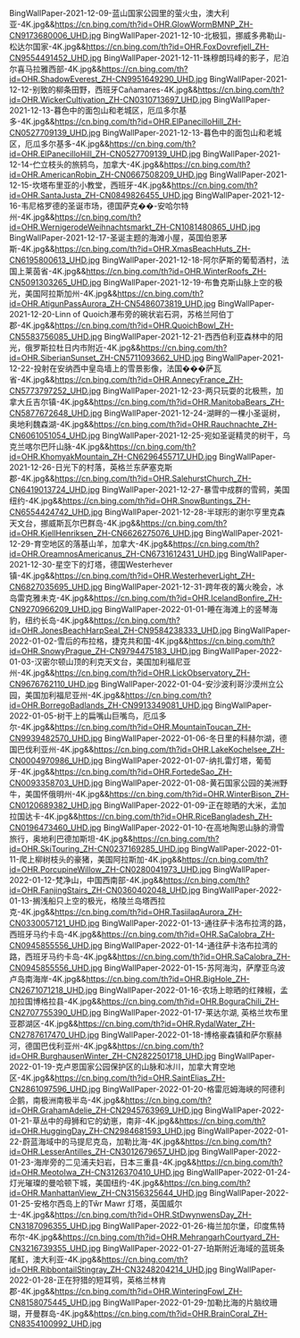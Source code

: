 BingWallPaper-2021-12-09-蓝山国家公园里的萤火虫，澳大利亚-4K.jpg&&https://cn.bing.com/th?id=OHR.GlowWormBMNP_ZH-CN9173680006_UHD.jpg
BingWallPaper-2021-12-10-北极狐，挪威多弗勒山-松达尔国家-4K.jpg&&https://cn.bing.com/th?id=OHR.FoxDovrefjell_ZH-CN9554491452_UHD.jpg
BingWallPaper-2021-12-11-珠穆朗玛峰的影子，尼泊尔喜马拉雅西部-4K.jpg&&https://cn.bing.com/th?id=OHR.ShadowEverest_ZH-CN9951649290_UHD.jpg
BingWallPaper-2021-12-12-别致的柳条田野，西班牙Cañamares-4K.jpg&&https://cn.bing.com/th?id=OHR.WickerCultivation_ZH-CN0310713697_UHD.jpg
BingWallPaper-2021-12-13-暮色中的面包山和老城区，厄瓜多尔基多-4K.jpg&&https://cn.bing.com/th?id=OHR.ElPanecilloHill_ZH-CN0527709139_UHD.jpg
BingWallPaper-2021-12-13-暮色中的面包山和老城区，厄瓜多尔基多-4K.jpg&&https://cn.bing.com/th?id=OHR.ElPanecilloHill_ZH-CN0527709139_UHD.jpg
BingWallPaper-2021-12-14-伫立枝头的旅鸫鸟，加拿大-4K.jpg&&https://cn.bing.com/th?id=OHR.AmericanRobin_ZH-CN0667508209_UHD.jpg
BingWallPaper-2021-12-15-坎塔布里亚的小教堂，西班牙-4K.jpg&&https://cn.bing.com/th?id=OHR.SantaJusta_ZH-CN0849826455_UHD.jpg
BingWallPaper-2021-12-16-韦尼格罗德的圣诞市场，德国萨克��-安哈尔特州-4K.jpg&&https://cn.bing.com/th?id=OHR.WernigerodeWeihnachtsmarkt_ZH-CN1081480865_UHD.jpg
BingWallPaper-2021-12-17-圣诞主题的海滩小屋，英国伯恩茅斯-4K.jpg&&https://cn.bing.com/th?id=OHR.XmasBeachHuts_ZH-CN6195800613_UHD.jpg
BingWallPaper-2021-12-18-阿尔萨斯的葡萄酒村，法国上莱茵省-4K.jpg&&https://cn.bing.com/th?id=OHR.WinterRoofs_ZH-CN5091303265_UHD.jpg
BingWallPaper-2021-12-19-布鲁克斯山脉上空的极光，美国阿拉斯加州-4K.jpg&&https://cn.bing.com/th?id=OHR.AtigunPassAurora_ZH-CN5486073819_UHD.jpg
BingWallPaper-2021-12-20-Linn of Quoich瀑布旁的碗状岩石洞，苏格兰阿伯丁郡-4K.jpg&&https://cn.bing.com/th?id=OHR.QuoichBowl_ZH-CN5583756085_UHD.jpg
BingWallPaper-2021-12-21-西西伯利亚森林中的阳光，俄罗斯拉杜日内市附近-4K.jpg&&https://cn.bing.com/th?id=OHR.SiberianSunset_ZH-CN5711093662_UHD.jpg
BingWallPaper-2021-12-22-投射在安纳西中皇岛墙上的雪景影像，法国���萨瓦省-4K.jpg&&https://cn.bing.com/th?id=OHR.AnnecyFrance_ZH-CN5773797252_UHD.jpg
BingWallPaper-2021-12-23-两只玩耍的北极熊，加拿大丘吉尔镇-4K.jpg&&https://cn.bing.com/th?id=OHR.ManitobaBears_ZH-CN5877672648_UHD.jpg
BingWallPaper-2021-12-24-湖畔的一棵小圣诞树，奥地利魏森湖-4K.jpg&&https://cn.bing.com/th?id=OHR.Rauchnachte_ZH-CN6061051054_UHD.jpg
BingWallPaper-2021-12-25-宛如圣诞精灵的树干，乌克兰喀尔巴阡山脉-4K.jpg&&https://cn.bing.com/th?id=OHR.KhomyakMountain_ZH-CN6296455717_UHD.jpg
BingWallPaper-2021-12-26-日光下的村落，英格兰东萨塞克斯郡-4K.jpg&&https://cn.bing.com/th?id=OHR.SalehurstChurch_ZH-CN6419013724_UHD.jpg
BingWallPaper-2021-12-27-暴雪中成群的雪鹀，美国纽约-4K.jpg&&https://cn.bing.com/th?id=OHR.SnowBuntings_ZH-CN6554424742_UHD.jpg
BingWallPaper-2021-12-28-半球形的谢尔亨里克森天文台，挪威斯瓦尔巴群岛-4K.jpg&&https://cn.bing.com/th?id=OHR.KjellHenriksen_ZH-CN6626275076_UHD.jpg
BingWallPaper-2021-12-29-育空地区的落基山羊，加拿大-4K.jpg&&https://cn.bing.com/th?id=OHR.OreamnosAmericanus_ZH-CN6731612431_UHD.jpg
BingWallPaper-2021-12-30-星空下的灯塔，德国Westerhever镇-4K.jpg&&https://cn.bing.com/th?id=OHR.WesterheverLight_ZH-CN6827035695_UHD.jpg
BingWallPaper-2021-12-31-跨年夜的篝火晚会，冰岛雷克雅未克-4K.jpg&&https://cn.bing.com/th?id=OHR.IcelandBonfire_ZH-CN9270966209_UHD.jpg
BingWallPaper-2022-01-01-睡在海滩上的竖琴海豹，纽约长岛-4K.jpg&&https://cn.bing.com/th?id=OHR.JonesBeachHarpSeal_ZH-CN9584238333_UHD.jpg
BingWallPaper-2022-01-02-雪后的布拉格，捷克共和国-4K.jpg&&https://cn.bing.com/th?id=OHR.SnowyPrague_ZH-CN9794475183_UHD.jpg
BingWallPaper-2022-01-03-汉密尔顿山顶的利克天文台，美国加利福尼亚州-4K.jpg&&https://cn.bing.com/th?id=OHR.LickObservatory_ZH-CN9676762110_UHD.jpg
BingWallPaper-2022-01-04-安沙波利哥沙漠州立公园，美国加利福尼亚州-4K.jpg&&https://cn.bing.com/th?id=OHR.BorregoBadlands_ZH-CN9913349081_UHD.jpg
BingWallPaper-2022-01-05-树干上的扁嘴山巨嘴鸟，厄瓜多尔-4K.jpg&&https://cn.bing.com/th?id=OHR.MountainToucan_ZH-CN9939482570_UHD.jpg
BingWallPaper-2022-01-06-冬日里的科赫尔湖，德国巴伐利亚州-4K.jpg&&https://cn.bing.com/th?id=OHR.LakeKochelsee_ZH-CN0004970986_UHD.jpg
BingWallPaper-2022-01-07-纳扎雷灯塔，葡萄牙-4K.jpg&&https://cn.bing.com/th?id=OHR.FortedeSao_ZH-CN0093358703_UHD.jpg
BingWallPaper-2022-01-08-黄石国家公园的美洲野牛，美国怀俄明州-4K.jpg&&https://cn.bing.com/th?id=OHR.WinterBison_ZH-CN0120689382_UHD.jpg
BingWallPaper-2022-01-09-正在晾晒的大米，孟加拉国达卡-4K.jpg&&https://cn.bing.com/th?id=OHR.RiceBangladesh_ZH-CN0196473460_UHD.jpg
BingWallPaper-2022-01-10-在高地陶恩山脉的滑雪旅行，奥地利巴德加斯坦-4K.jpg&&https://cn.bing.com/th?id=OHR.SkiTouring_ZH-CN0237169285_UHD.jpg
BingWallPaper-2022-01-11-爬上柳树枝头的豪猪，美国阿拉斯加-4K.jpg&&https://cn.bing.com/th?id=OHR.PorcupineWillow_ZH-CN0280041973_UHD.jpg
BingWallPaper-2022-01-12-梵净山，中国西南部-4K.jpg&&https://cn.bing.com/th?id=OHR.FanjingStairs_ZH-CN0360402048_UHD.jpg
BingWallPaper-2022-01-13-搁浅船只上空的极光，格陵兰岛塔西拉克-4K.jpg&&https://cn.bing.com/th?id=OHR.TasiilaqAurora_ZH-CN0330057121_UHD.jpg
BingWallPaper-2022-01-13-通往萨卡洛布拉湾的路，西班牙马约卡岛-4K.jpg&&https://cn.bing.com/th?id=OHR.SaCalobra_ZH-CN0945855556_UHD.jpg
BingWallPaper-2022-01-14-通往萨卡洛布拉湾的路，西班牙马约卡岛-4K.jpg&&https://cn.bing.com/th?id=OHR.SaCalobra_ZH-CN0945855556_UHD.jpg
BingWallPaper-2022-01-15-苏阿海沟，萨摩亚乌波卢岛南海岸-4K.jpg&&https://cn.bing.com/th?id=OHR.BigHole_ZH-CN2671071218_UHD.jpg
BingWallPaper-2022-01-16-农场上晾晒的红辣椒，孟加拉国博格拉县-4K.jpg&&https://cn.bing.com/th?id=OHR.BoguraChili_ZH-CN2707755390_UHD.jpg
BingWallPaper-2022-01-17-莱达尔湖, 英格兰坎布里亚郡湖区-4K.jpg&&https://cn.bing.com/th?id=OHR.RydalWater_ZH-CN2787617470_UHD.jpg
BingWallPaper-2022-01-18-博格豪森镇和萨尔察赫河，德国巴伐利亚州-4K.jpg&&https://cn.bing.com/th?id=OHR.BurghausenWinter_ZH-CN2822501718_UHD.jpg
BingWallPaper-2022-01-19-克卢恩国家公园保护区的山脉和冰川，加拿大育空地区-4K.jpg&&https://cn.bing.com/th?id=OHR.SaintElias_ZH-CN2861097596_UHD.jpg
BingWallPaper-2022-01-20-格雷厄姆海峡的阿德利企鹅，南极洲南极半岛-4K.jpg&&https://cn.bing.com/th?id=OHR.GrahamAdelie_ZH-CN2945763969_UHD.jpg
BingWallPaper-2022-01-21-草丛中的母狮和它的幼崽，南非-4K.jpg&&https://cn.bing.com/th?id=OHR.HuggingDay_ZH-CN2984681593_UHD.jpg
BingWallPaper-2022-01-22-蔚蓝海域中的马提尼克岛，加勒比海-4K.jpg&&https://cn.bing.com/th?id=OHR.LesserAntilles_ZH-CN3012679657_UHD.jpg
BingWallPaper-2022-01-23-海岸旁的二见浦夫妇岩，日本三重县-4K.jpg&&https://cn.bing.com/th?id=OHR.MeotoIwa_ZH-CN3126370410_UHD.jpg
BingWallPaper-2022-01-24-灯光璀璨的曼哈顿下城，美国纽约-4K.jpg&&https://cn.bing.com/th?id=OHR.ManhattanView_ZH-CN3156325644_UHD.jpg
BingWallPaper-2022-01-25-安格尔西岛上的Tŵr Mawr 灯塔，英国威尔士-4K.jpg&&https://cn.bing.com/th?id=OHR.StDwynwensDay_ZH-CN3187096355_UHD.jpg
BingWallPaper-2022-01-26-梅兰加尔堡，印度焦特布尔-4K.jpg&&https://cn.bing.com/th?id=OHR.MehrangarhCourtyard_ZH-CN3216739355_UHD.jpg
BingWallPaper-2022-01-27-珀斯附近海域的蓝斑条尾魟，澳大利亚-4K.jpg&&https://cn.bing.com/th?id=OHR.RibbontailStingray_ZH-CN3248204214_UHD.jpg
BingWallPaper-2022-01-28-正在狩猎的短耳鸮，英格兰林肯郡-4K.jpg&&https://cn.bing.com/th?id=OHR.WinteringFowl_ZH-CN8158075445_UHD.jpg
BingWallPaper-2022-01-29-加勒比海的片脑纹珊瑚，开曼群岛-4K.jpg&&https://cn.bing.com/th?id=OHR.BrainCoral_ZH-CN8354100992_UHD.jpg